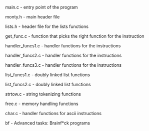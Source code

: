 main.c - entry point of the program

monty.h - main header file

lists.h - header file for the lists functions

get_func.c - function that picks the right function for the instruction

handler_funcs1.c - handler functions for the instructions

handler_funcs2.c - handler functions for the instructions

handler_funcs3.c - handler functions for the instructions

list_funcs1.c - doubly linked list functions

list_funcs2.c - doubly linked list functions

strtow.c - string tokenizing functions

free.c - memory handling functions

char.c - handler functions for ascii instructions

bf - Advanced tasks: Brainf*ck programs

